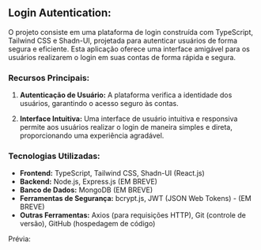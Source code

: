 ## Login Autentication:

O projeto consiste em uma plataforma de login construída com TypeScript, Tailwind CSS e Shadn-UI, projetada para autenticar usuários de forma segura e eficiente. Esta aplicação oferece uma interface amigável para os usuários realizarem o login em suas contas de forma rápida e segura.

### Recursos Principais:

1. **Autenticação de Usuário:** A plataforma verifica a identidade dos usuários, garantindo o acesso seguro às contas.

2. **Interface Intuitiva:** Uma interface de usuário intuitiva e responsiva permite aos usuários realizar o login de maneira simples e direta, proporcionando uma experiência agradável.

### Tecnologias Utilizadas:

- **Frontend:** TypeScript, Tailwind CSS, Shadn-UI (React.js)
- **Backend:** Node.js, Express.js (EM BREVE)
- **Banco de Dados:** MongoDB (EM BREVE)
- **Ferramentas de Segurança:** bcrypt.js, JWT (JSON Web Tokens) - (EM BREVE)
- **Outras Ferramentas:** Axios (para requisições HTTP), Git (controle de versão), GitHub (hospedagem de código)

Prévia:
